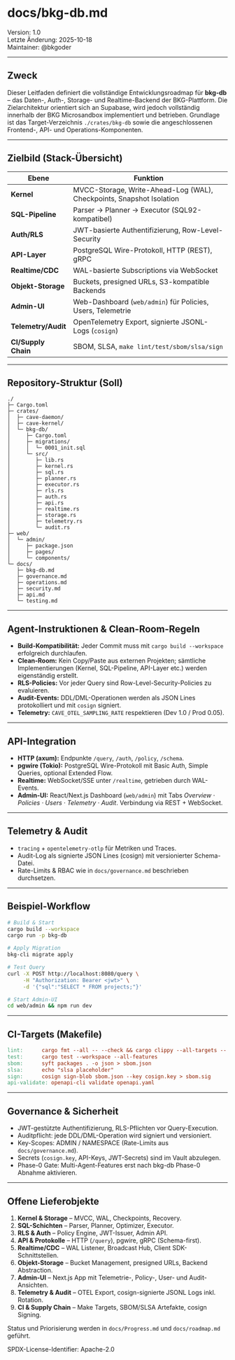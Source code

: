 # docs/bkg-db.md

Version: 1.0  
Letzte Änderung: 2025-10-18  
Maintainer: @bkgoder

---

## Zweck
Dieser Leitfaden definiert die vollständige Entwicklungsroadmap für **bkg-db** – das Daten-, Auth-, Storage- und Realtime-Backend der BKG-Plattform. Die Zielarchitektur orientiert sich an Supabase, wird jedoch vollständig innerhalb der BKG Microsandbox implementiert und betrieben. Grundlage ist das Target-Verzeichnis `./crates/bkg-db` sowie die angeschlossenen Frontend-, API- und Operations-Komponenten.

---

## Zielbild (Stack-Übersicht)

| Ebene | Funktion |
| --- | --- |
| **Kernel** | MVCC-Storage, Write-Ahead-Log (WAL), Checkpoints, Snapshot Isolation |
| **SQL-Pipeline** | Parser → Planner → Executor (SQL92-kompatibel) |
| **Auth/RLS** | JWT-basierte Authentifizierung, Row-Level-Security |
| **API-Layer** | PostgreSQL Wire-Protokoll, HTTP (REST), gRPC |
| **Realtime/CDC** | WAL-basierte Subscriptions via WebSocket |
| **Objekt-Storage** | Buckets, presigned URLs, S3-kompatible Backends |
| **Admin-UI** | Web-Dashboard (`web/admin`) für Policies, Users, Telemetrie |
| **Telemetry/Audit** | OpenTelemetry Export, signierte JSONL-Logs (`cosign`) |
| **CI/Supply Chain** | SBOM, SLSA, `make lint/test/sbom/slsa/sign` |

---

## Repository-Struktur (Soll)

```text
./
├─ Cargo.toml
├─ crates/
│  ├─ cave-daemon/
│  ├─ cave-kernel/
│  └─ bkg-db/
│     ├─ Cargo.toml
│     ├─ migrations/
│     │  └─ 0001_init.sql
│     └─ src/
│        ├─ lib.rs
│        ├─ kernel.rs
│        ├─ sql.rs
│        ├─ planner.rs
│        ├─ executor.rs
│        ├─ rls.rs
│        ├─ auth.rs
│        ├─ api.rs
│        ├─ realtime.rs
│        ├─ storage.rs
│        ├─ telemetry.rs
│        └─ audit.rs
├─ web/
│  └─ admin/
│     ├─ package.json
│     ├─ pages/
│     └─ components/
└─ docs/
   ├─ bkg-db.md
   ├─ governance.md
   ├─ operations.md
   ├─ security.md
   ├─ api.md
   └─ testing.md
```

---

## Agent-Instruktionen & Clean-Room-Regeln

- **Build-Kompatibilität:** Jeder Commit muss mit `cargo build --workspace` erfolgreich durchlaufen.
- **Clean-Room:** Kein Copy/Paste aus externen Projekten; sämtliche Implementierungen (Kernel, SQL-Pipeline, API-Layer etc.) werden eigenständig erstellt.
- **RLS-Policies:** Vor jeder Query sind Row-Level-Security-Policies zu evaluieren.
- **Audit-Events:** DDL/DML-Operationen werden als JSON Lines protokolliert und mit `cosign` signiert.
- **Telemetry:** `CAVE_OTEL_SAMPLING_RATE` respektieren (Dev 1.0 / Prod 0.05).

---

## API-Integration

- **HTTP (axum):** Endpunkte `/query`, `/auth`, `/policy`, `/schema`.
- **pgwire (Tokio):** PostgreSQL Wire-Protokoll mit Basic Auth, Simple Queries, optional Extended Flow.
- **Realtime:** WebSocket/SSE unter `/realtime`, getrieben durch WAL-Events.
- **Admin-UI:** React/Next.js Dashboard (`web/admin`) mit Tabs *Overview · Policies · Users · Telemetry · Audit*. Verbindung via REST + WebSocket.

---

## Telemetry & Audit

- `tracing` + `opentelemetry-otlp` für Metriken und Traces.
- Audit-Log als signierte JSON Lines (cosign) mit versionierter Schema-Datei.
- Rate-Limits & RBAC wie in `docs/governance.md` beschrieben durchsetzen.

---

## Beispiel-Workflow

```bash
# Build & Start
cargo build --workspace
cargo run -p bkg-db

# Apply Migration
bkg-cli migrate apply

# Test Query
curl -X POST http://localhost:8080/query \
     -H "Authorization: Bearer <jwt>" \
     -d '{"sql":"SELECT * FROM projects;"}'

# Start Admin-UI
cd web/admin && npm run dev
```

---

## CI-Targets (Makefile)

```makefile
lint:      cargo fmt --all -- --check && cargo clippy --all-targets -- -D warnings
test:      cargo test --workspace --all-features
sbom:      syft packages . -o json > sbom.json
slsa:      echo "slsa placeholder"
sign:      cosign sign-blob sbom.json --key cosign.key > sbom.sig
api-validate: openapi-cli validate openapi.yaml
```

---

## Governance & Sicherheit

- JWT-gestützte Authentifizierung, RLS-Pflichten vor Query-Execution.
- Auditpflicht: jede DDL/DML-Operation wird signiert und versioniert.
- Key-Scopes: ADMIN / NAMESPACE (Rate-Limits aus `docs/governance.md`).
- Secrets (`cosign.key`, API-Keys, JWT-Secrets) sind im Vault abzulegen.
- Phase-0 Gate: Multi-Agent-Features erst nach bkg-db Phase-0 Abnahme aktivieren.

---

## Offene Lieferobjekte

1. **Kernel & Storage** – MVCC, WAL, Checkpoints, Recovery.
2. **SQL-Schichten** – Parser, Planner, Optimizer, Executor.
3. **RLS & Auth** – Policy Engine, JWT-Issuer, Admin API.
4. **API & Protokolle** – HTTP (`/query`), pgwire, gRPC (Schema-first).
5. **Realtime/CDC** – WAL Listener, Broadcast Hub, Client SDK-Schnittstellen.
6. **Objekt-Storage** – Bucket Management, presigned URLs, Backend Abstraction.
7. **Admin-UI** – Next.js App mit Telemetrie-, Policy-, User- und Audit-Ansichten.
8. **Telemetry & Audit** – OTEL Export, cosign-signierte JSONL Logs inkl. Rotation.
9. **CI & Supply Chain** – Make Targets, SBOM/SLSA Artefakte, cosign Signing.

Status und Priorisierung werden in `docs/Progress.md` und `docs/roadmap.md` geführt.

SPDX-License-Identifier: Apache-2.0
